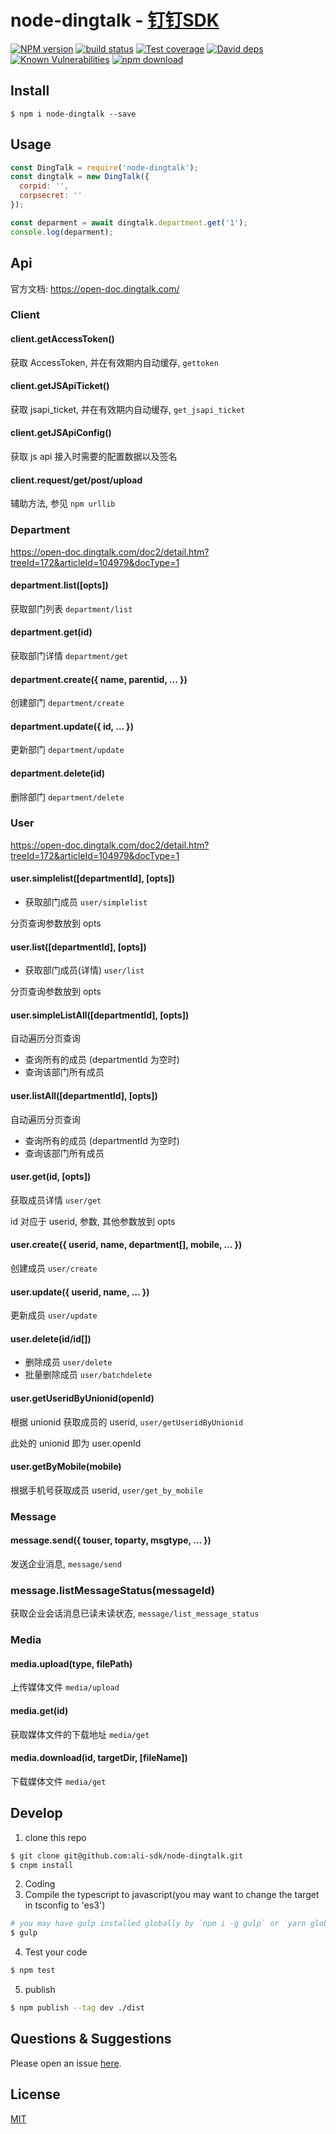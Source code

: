 # node-dingtalk - [钉钉SDK](https://open-doc.dingtalk.com)

[![NPM version][npm-image]][npm-url]
[![build status][travis-image]][travis-url]
[![Test coverage][codecov-image]][codecov-url]
[![David deps][david-image]][david-url]
[![Known Vulnerabilities][snyk-image]][snyk-url]
[![npm download][download-image]][download-url]

[npm-image]: https://img.shields.io/npm/v/node-dingtalk.svg?style=flat-square
[npm-url]: https://npmjs.org/package/node-dingtalk
[travis-image]: https://img.shields.io/travis/ali-sdk/node-dingtalk.svg?style=flat-square
[travis-url]: https://travis-ci.org/ali-sdk/node-dingtalk
[codecov-image]: https://img.shields.io/codecov/c/github/ali-sdk/node-dingtalk.svg?style=flat-square
[codecov-url]: https://codecov.io/github/ali-sdk/node-dingtalk?branch=master
[david-image]: https://img.shields.io/david/ali-sdk/node-dingtalk.svg?style=flat-square
[david-url]: https://david-dm.org/ali-sdk/node-dingtalk
[snyk-image]: https://snyk.io/test/npm/node-dingtalk/badge.svg?style=flat-square
[snyk-url]: https://snyk.io/test/npm/node-dingtalk
[download-image]: https://img.shields.io/npm/dm/node-dingtalk.svg?style=flat-square
[download-url]: https://npmjs.org/package/node-dingtalk

## Install

```shell
$ npm i node-dingtalk --save
```

## Usage

```javascript
const DingTalk = require('node-dingtalk');
const dingtalk = new DingTalk({
  corpid: '',
  corpsecret: ''
});

const deparment = await dingtalk.department.get('1');
console.log(deparment);
```

## Api

官方文档: https://open-doc.dingtalk.com/

### Client

#### client.getAccessToken()
获取 AccessToken, 并在有效期内自动缓存, `gettoken`

#### client.getJSApiTicket()
获取 jsapi_ticket, 并在有效期内自动缓存, `get_jsapi_ticket`

#### client.getJSApiConfig()
获取 js api 接入时需要的配置数据以及签名

#### client.request/get/post/upload
辅助方法, 参见 `npm urllib`


### Department

https://open-doc.dingtalk.com/doc2/detail.htm?treeId=172&articleId=104979&docType=1

#### department.list([opts])

获取部门列表 `department/list`

#### department.get(id)

获取部门详情 `department/get`

#### department.create({ name, parentid, … })

创建部门 `department/create`

#### department.update({ id, … })

更新部门 `department/update`

#### department.delete(id)

 删除部门 `department/delete`



### User

https://open-doc.dingtalk.com/doc2/detail.htm?treeId=172&articleId=104979&docType=1

#### user.simplelist([departmentId], [opts])

- 获取部门成员 `user/simplelist`

分页查询参数放到 opts
#### user.list([departmentId], [opts])

- 获取部门成员(详情) `user/list`

分页查询参数放到 opts

#### user.simpleListAll([departmentId], [opts])

自动遍历分页查询
- 查询所有的成员 (departmentId 为空时)
- 查询该部门所有成员
#### user.listAll([departmentId], [opts])

自动遍历分页查询
- 查询所有的成员 (departmentId 为空时)
- 查询该部门所有成员

#### user.get(id, [opts])

获取成员详情 `user/get`

id 对应于 userid, 参数, 其他参数放到 opts

#### user.create({ userid, name, department[], mobile, … })

创建成员  `user/create`

#### user.update({ userid, name, … })

更新成员 `user/update`

#### user.delete(id/id[])

- 删除成员 `user/delete`
- 批量删除成员 `user/batchdelete`

#### user.getUseridByUnionid(openId)

根据 unionid 获取成员的 userid,  `user/getUseridByUnionid`

此处的 unionid 即为 user.openId

#### user.getByMobile(mobile)

根据手机号获取成员 userid,  `user/get_by_mobile`


### Message

#### message.send({ touser, toparty, msgtype, ... })
发送企业消息, `message/send`

### message.listMessageStatus(messageId)
获取企业会话消息已读未读状态, `message/list_message_status`


### Media

#### media.upload(type, filePath)
上传媒体文件 `media/upload`

#### media.get(id)
获取媒体文件的下载地址 `media/get`

#### media.download(id, targetDir, [fileName])
下载媒体文件 `media/get`

## Develop
1. clone this repo
```sh
$ git clone git@github.com:ali-sdk/node-dingtalk.git
$ cnpm install
```
2. Coding
3. Compile the typescript to javascript(you may want to change the target in tsconfig to 'es3')
```sh
# you may have gulp installed globally by `npm i -g gulp` or `yarn global add gulp`
$ gulp
```
4. Test your code
```sh
$ npm test
```
5. publish
```sh
$ npm publish --tag dev ./dist
```

## Questions & Suggestions

Please open an issue [here](https://github.com/atian25/node-dingtalk/issues).

## License

[MIT](LICENSE)
